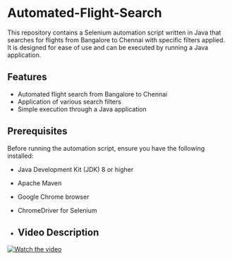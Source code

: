 # Automated-Flight-Search
This repository contains a Selenium automation script written in Java that searches for flights from Bangalore to Chennai with specific filters applied. It is designed for ease of use and can be executed by running a Java application.

## Features

- Automated flight search from Bangalore to Chennai
- Application of various search filters
- Simple execution through a Java application

## Prerequisites

Before running the automation script, ensure you have the following installed:

- Java Development Kit (JDK) 8 or higher
- Apache Maven
- Google Chrome browser
- ChromeDriver for Selenium

- ## Video Description

[![Watch the video](https://img.youtube.com/vi/NUoMCnZw7Ng/0.jpg)](https://youtu.be/NUoMCnZw7Ng)

